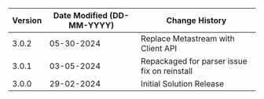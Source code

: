 | **Version** | **Date Modified (DD-MM-YYYY)** | **Change History**                          |
|-------------|--------------------------------|---------------------------------------------|
| 3.0.2       | 05-30-2024                     | Replace Metastream with Client API          |
| 3.0.1       | 03-05-2024                     | Repackaged for parser issue fix on reinstall|
| 3.0.0       | 29-02-2024                     | Initial Solution Release                    |
